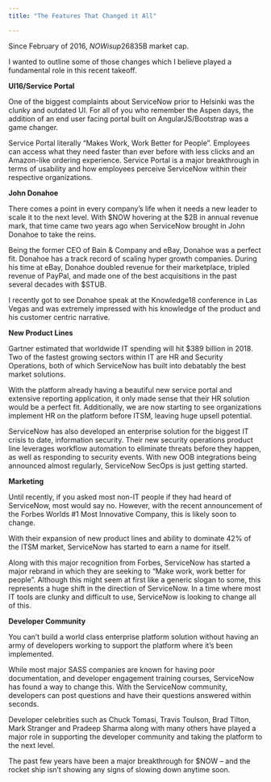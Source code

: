 ```yaml
---
title: "The Features That Changed it All"

---
```


Since February of 2016, $NOW is up 268%. There have been some major changes over the course of the past few years that have taken the company to the next level, and have resulted in complete ITSM market dominance and a ~$35B market cap.

I wanted to outline some of those changes which I believe played a fundamental role in this recent takeoff.

**UI16/Service Portal**

One of the biggest complaints about ServiceNow prior to Helsinki was the clunky and outdated UI.  For all of you who remember the Aspen days, the addition of an end user facing portal built on AngularJS/Bootstrap was a game changer.

Service Portal literally “Makes Work, Work Better for People”. Employees can access what they need faster than ever before with less clicks and an Amazon-like ordering experience.  Service Portal is a major breakthrough in terms of usability and how employees perceive ServiceNow within their respective organizations.

**John Donahoe**

There comes a point in every company’s life when it needs a new leader to scale it to the next level.  With $NOW hovering at the $2B in annual revenue mark, that time came two years ago when ServiceNow brought in John Donahoe to take the reins.

Being the former CEO of Bain & Company and eBay, Donahoe was a perfect fit. Donahoe has a track record of scaling hyper growth companies. During his time at eBay, Donahoe doubled revenue for their marketplace, tripled revenue of PayPal, and made one of the best acquisitions in the past several decades with $STUB.

I recently got to see Donahoe speak at the Knowledge18 conference in Las Vegas and was extremely impressed with his knowledge of the product and his customer centric narrative.

**New Product Lines**

Gartner estimated that worldwide IT spending will hit $389 billion in 2018.  Two of the fastest growing sectors within IT are HR and Security Operations, both of which ServiceNow has built into debatably the best market solutions.  

With the platform already having a beautiful new service portal and extensive reporting application, it only made sense that their HR solution would be a perfect fit.  Additionally, we are now starting to see organizations implement HR on the platform before ITSM, leaving huge upsell potential.

ServiceNow has also developed an enterprise solution for the biggest IT crisis to date, information security.  Their new security operations product line leverages workflow automation to eliminate threats before they happen, as well as responding to security events.  With new OOB integrations being announced almost regularly, ServiceNow SecOps is just getting started.

**Marketing**

Until recently, if you asked most non-IT people if they had heard of ServiceNow, most would say no.  However, with the recent announcement of the Forbes Worlds #1 Most Innovative Company, this is likely soon to change.

With their expansion of new product lines and ability to dominate 42% of the ITSM market, ServiceNow has started to earn a name for itself.   

Along with this major recognition from Forbes, ServiceNow has started a major rebrand in which they are seeking to “Make work, work better for people”.  Although this might seem at first like a generic slogan to some, this represents a huge shift in the direction of ServiceNow.  In a time where most IT tools are clunky and difficult to use, ServiceNow is looking to change all of this.

**Developer Community**

You can’t build a world class enterprise platform solution without having an army of developers working to support the platform where it’s been implemented.  

While most major SASS companies are known for having poor documentation, and developer engagement training courses, ServiceNow has found a way to change this.  With the ServiceNow community, developers can post questions and have their questions answered within seconds.  

Developer celebrities such as Chuck Tomasi, Travis Toulson, Brad Tilton, Mark Stranger and Pradeep Sharma along with many others have played a major role in supporting the developer community and taking the platform to the next level.


The past few years have been a major breakthrough for $NOW – and the rocket ship isn’t showing any signs of slowing down anytime soon.

